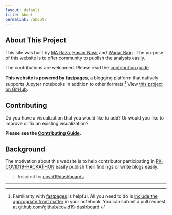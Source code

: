 ```yaml
---
layout: default
title: About
permalink: /about/
---
```


## About This Project

This site was built by [MA Raza](https://www.linkedin.com/in/amjadraza/), [Hasan Nasir](https://www.linkedin.com/in/hasan-nasir-3176a487/) and [Waqar Baig](https://www.linkedin.com/in/waqar-baig-a5041428/) . The purpose of this website is to offer community to publish the analysis easily.

The contributions are welcomed. Please read the [contribution guide](https://github.com/amjadraza/pk-covid19/blob/master/CONTRIBUTING.md)

**This website is powered by [fastpages](https://github.com/fastai/fastpages)**, a blogging platform that natively supports Jupyter notebooks in addition to other formats.[^1] View [this project on GitHub](https://github.com/github/covid19-dashboard).

## Contributing

Do you have a visualization that you would like to add? Or would you like to improve or fix an existing visualization?

**Please see the [Contributing Guide](https://github.com/amjadraza/pk-covid19/blob/master/CONTRIBUTING.md).**


## Background

The motivation about this website is to help contributor participating in [PK-COVID19-HACKATHON](https://opendata.com.pk/pages/covid19) easily publish their findings or write blogs easily.

> Inspired by [covid19dashboards](https://covid19dashboards.com/about/)
---

[^1]: Familiarity with [fastpages](https://github.com/fastai/fastpages) is helpful. All you need to do is [include the appropriate front matter](https://github.com/fastai/fastpages#customizing-blog-posts-with-front-matter) in your notebook. You can submit a pull request at [github.com/github/covid19-dashboard](https://github.com/github/covid19-dashboard).
